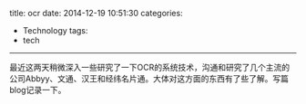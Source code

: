 title: ocr
date: 2014-12-19 10:51:30
categories:
- Technology
tags:
- tech
---
最近这两天稍微深入一些研究了一下OCR的系统技术，沟通和研究了几个主流的公司Abbyy、文通、汉王和经纬名片通。大体对这方面的东西有了些了解。写篇blog记录一下。